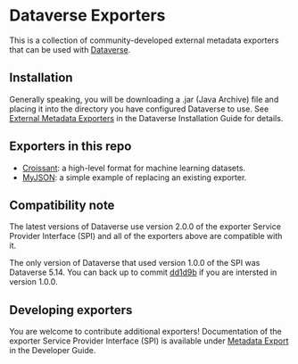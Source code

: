 # Dataverse Exporters

This is a collection of community-developed external metadata exporters that can be used with [Dataverse](https://dataverse.org).

## Installation

Generally speaking, you will be downloading a .jar (Java Archive) file and placing it into the directory you have configured Dataverse to use. See [External Metadata Exporters] in the Dataverse Installation Guide for details.

[External Metadata Exporters]: https://dataverse-guide--10533.org.readthedocs.build/en/10533/installation/advanced.html#external-metadata-exporters

## Exporters in this repo

- [Croissant](croissant): a high-level format for machine learning datasets.
- [MyJSON](dataverse-spi-export-examples): a simple example of replacing an existing exporter.

## Compatibility note

The latest versions of Dataverse use version 2.0.0 of the exporter Service Provider Interface (SPI) and all of the exporters above are compatible with it.

The only version of Dataverse that used version 1.0.0 of the SPI was Dataverse 5.14. You can back up to commit [dd1d9b] if you are intersted in version 1.0.0.

[dd1d9b]: https://github.com/gdcc/dataverse-exporters/tree/dd1d9b26e2e2c6d14de5681e0596cca9823b1622

## Developing exporters

You are welcome to contribute additional exporters! Documentation of the exporter Service Provider Interface (SPI) is available under [Metadata Export] in the Developer Guide.

[Metadata Export]: https://guides.dataverse.org/en/latest/developers/metadataexport.html